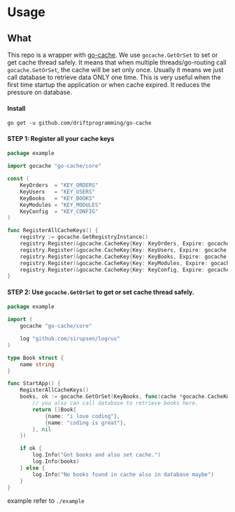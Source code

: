 # Usage

## What

This repo is a wrapper with [go-cache](https://github.com/patrickmn/go-cache). We use `gocache.GetOrSet` to set or get
cache thread safely. It means that when multiple threads/go-routing call `gocache.GetOrSet`, the cache will be set only
once. Usually it means we just call database to retrieve data ONLY one time. This is very useful when the first time
startup the application or when cache expired. It reduces the pressure on database.

#### Install

```
go get -u github.com/driftprogramming/go-cache
```

#### STEP 1: Register all your cache keys

```go
package example

import gocache "go-cache/core"

const (
	KeyOrders  = "KEY_ORDERS"
	KeyUsers   = "KEY_USERS"
	KeyBooks   = "KEY_BOOKS"
	KeyModules = "KEY_MODULES"
	KeyConfig  = "KEY_CONFIG"
)

func RegisterAllCacheKeys() {
	registry := gocache.GetRegistryInstance()
	registry.Register(&gocache.CacheKey{Key: KeyOrders, Expire: gocache.OneDay})
	registry.Register(&gocache.CacheKey{Key: KeyUsers, Expire: gocache.OneMinute})
	registry.Register(&gocache.CacheKey{Key: KeyBooks, Expire: gocache.OneHour})
	registry.Register(&gocache.CacheKey{Key: KeyModules, Expire: gocache.FiveMinutes})
	registry.Register(&gocache.CacheKey{Key: KeyConfig, Expire: gocache.OneMinute})
}

```

#### STEP 2: Use `gocache.GetOrSet` to get or set cache thread safely.

```go
package example

import (
	gocache "go-cache/core"

	log "github.com/sirupsen/logrus"
)

type Book struct {
	name string
}

func StartApp() {
	RegisterAllCacheKeys()
	books, ok := gocache.GetOrSet(KeyBooks, func(cache *gocache.CacheKey) (interface{}, error) {
		// you also can call database to retrieve books here.
		return []Book{
			{name: "i love coding"},
			{name: "coding is great"},
		}, nil
	})

	if ok {
		log.Info("Got books and also set cache.")
		log.Info(books)
	} else {
		log.Info("No books found in cache also in database maybe")
	}
}
```

example refer to `./example`